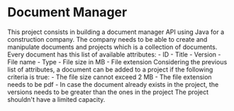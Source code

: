 # Document Manager
This project consists in building a document manager API using Java for a construction company.
The company needs to be able to create and manipulate documents and projects which is a collection of documents.
Every document has this list of available attributes:
    - ID
    - Title
    - Version
    - File name
    - Type
    - File size in MB
    - File extension
Considering the previous list of attributes, a document can be added to a project if the following criteria is true:
    - The file size cannot exceed 2 MB
    - The file extension needs to be pdf
    - In case the document already exists in the project, the versions needs to be greater than the ones in the project
The project shouldn't have a limited capacity.